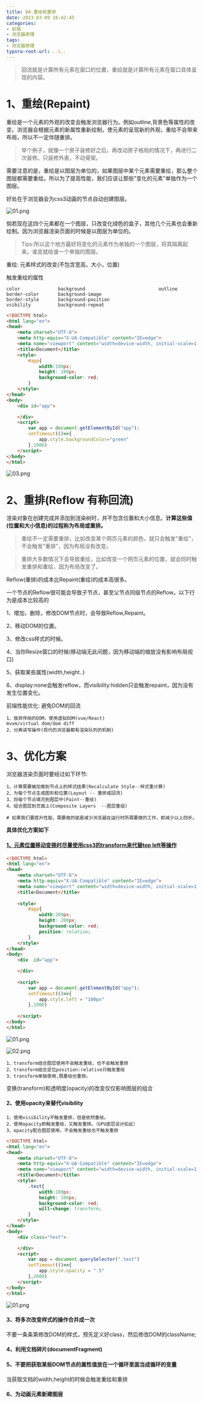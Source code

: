 ```yaml
---
title: 04.重绘和重排
date: 2023-03-09 16:42:45
categories:
- 前端
- 浏览器原理
tags:
- 浏览器原理
typora-root-url: ..\..
---
```


> 回流就是计算所有元素在窗口的位置，重绘就是计算所有元素在窗口具体呈现的内容。

# **1、重绘(Repaint)**

重绘是一个元素的外观的改变会触发浏览器行为。例如outline,背景色等属性的改变。浏览器会根据元素的新属性重新绘制，使元素的呈现新的外观，重绘不会带来布局，所以不一定伴随重排。

> 举个例子，就像一个房子装修好之后，再改动房子格局的情况下，再进行二次装修。只装修外表，不动骨架。

需要注意的是，重绘是以图层为单位的，如果图层中某个元素需要重绘，那么整个图层都需要重绘。所以为了提高性能，我们应该让那些"变化的元素"单独作为一个图层。

好处在于浏览器会为css3动画的节点自动创建图层。

![01.png](/image/浏览器渲染/1626400794126-4ccd808b-e36c-49fd-a8ac-4159e6b05cc4.png)

倘若现在这四个元素都在一个图层，只改变化绿色的盒子，其他几个元素也会重新绘制。因为浏览器渲染页面的时候是以图层为单位的。

> Tips:所以这个地方最好将变化的元素作为单独的一个图层，将其隔离起来。谁变就给谁一个单独的图层。



重绘: 元素样式的改变(不包含宽高，大小，位置)

触发重绘的属性

```
color              background							outline
border-color       background-image
border-style	   background-position
vsibility     	   background-repeat
```

```html
<!DOCTYPE html>
<html lang="en">
<head>
    <meta charset="UTF-8">
    <meta http-equiv="X-UA-Compatible" content="IE=edge">
    <meta name="viewport" content="width=device-width, initial-scale=1.0">
    <title>Document</title>
    <style>
        #app{
            width:100px;
            height: 100px;
            background-color: red;
        }
    </style>
</head>
<body>
    <div id="app">

    </div>
    <script>
        var app = document.getElementById("app");
        setTimeout(()=>{
            app.style.backgroundColor="green"
        },1000)
    </script>
</body>
</html>
```

![03.png](/image/浏览器渲染/1626415868693-2008f00d-73a5-4a47-8aa8-a0beb3a9a62b.png)



# 2、重排(Reflow 有称回流)

渲染对象在创建完成并添加到渲染树时，并不包含位置和大小信息。**计算这些值(位置和大小信息)的过程称为布局或重排。**

> 重绘不一定需要重排，比如改变某个网页元素的颜色，就只会触发"重绘"，不会触发"重排"，因为布局没有改变。

> 重排大多数情况下会导致重绘，比如改变一个网页元素的位置，就会同时触发重排和重绘，因为布局改变了。

Reflow(重排)的成本比Repaint(重绘)的成本高很多。

一个节点的Reflow很可能会导致子节点，甚至父节点同级节点的Reflow。以下行为是成本比较高的

1、增加，删除，修改DOM节点时，会导致Reflow,Repaint。

2、移动DOM的位置。

3、修改css样式的时候。

4、当你Resize窗口的时候(移动端无此问题，因为移动端的缩放没有影响布局视口)

5、获取某些属性(width,height..)

6、display:none会触发reflow，而visibility:hidden只会触发repaint，因为没有发生位置变化。

前端性能优化: 避免DOM的回流

```
1、放弃传统的DOM，使用虚拟DOM(vue/React)
mvvm/virtual dom/dom diff
2、分离读写操作(现代的浏览器都有渲染队列的机制)
```

# **3、优化方案**

浏览器渲染页面时要经过如下环节:

```
1、计算需要被加载到节点上的样式结果(Recalculate Style--样式重计算)
2、为每个节点生成图形和位置(Layout -- 重排或回流)
3、将每个节点填充到图层中(Paint--重绘)
4、组合图层到页面上(Composite Layers  --图层重组)
 
# 如果我们要提升性能，需要做的就是减少浏览器在运行时所需要做的工作，即减少以上四步。
```

**具体优化方案如下**

#### [1、元素位置移动变换时尽量使用css3的transform来代替top left等操作](https://gitee.com/chengbenchao/browser/tree/master/02重绘重排)

```html
<!DOCTYPE html>
<html lang="en">
<head>
    <meta charset="UTF-8">
    <meta http-equiv="X-UA-Compatible" content="IE=edge">
    <meta name="viewport" content="width=device-width, initial-scale=1.0">
    <title>Document</title>
  
    <style>
        #app{
            width:200px;
            height: 200px;
            background-color: red;
            position: relative;
        }
    </style>
</head>
<body>
    <div  id="app">

    </div>
    
    <script>
        var app = document.getElementById("app");
        setTimeout(()=>{
            app.style.left = "100px"
        },1000)
        
    </script>
</body>
</html>
```

![01.png](/image/浏览器渲染/1626415587017-5c2ff7e6-b533-4078-9dac-252ea5f81a05.png)

![02.png](/image/浏览器渲染/1626415630094-7a3b992e-7f1d-437e-b08d-0358ceeb9d04.png)

```
1、transform结合图层使用不会触发重绘，也不会触发重排
2、transform结合定位position:relative只触发重绘
3、transform单独使用,既重绘也重排。
```

变换(transform)和透明度(opacity)的改变仅仅影响图层的组合

#### 2、使用opacity来替代visibility

```
1、使用visibility不触发重排，但是依然重绘。
2、使用opacity即触发重绘，又触发重排。（GPU底层设计如此）
3、opacity配合图层使用，不会触发重绘也不触发重排
```

```html
<!DOCTYPE html>
<html lang="en">
<head>
    <meta charset="UTF-8">
    <meta http-equiv="X-UA-Compatible" content="IE=edge">
    <meta name="viewport" content="width=device-width, initial-scale=1.0">
    <title>Document</title>
    <style>
        .test{
            width:100px;
            height: 100px;
            background-color: red;
            will-change: transform;
        }
    </style>
</head>
<body>
    <div class="test">

    </div>
    <script>
        var app = document.querySelector(".test")
        setTimeout(()=>{
            app.style.opacity = ".5"
        },2000)
    </script>
</body>
</html>
```

![01.png](/image/浏览器渲染/1626418299108-f29a1ec0-681e-41ed-a8a1-c7231b6acd45.png)

#### 3、将多次改变样式的操作合并成一次

不要一条条第修改DOM的样式，预先定义好class，然后修改DOM的className;

#### 4、利用文档碎片(documentFragment)

#### 5、不要把获取某些DOM节点的属性值放在一个循环里面当成循环的变量

当获取文档的width,height的时候会触发重绘和重排

#### 6、为动画元素新建图层
